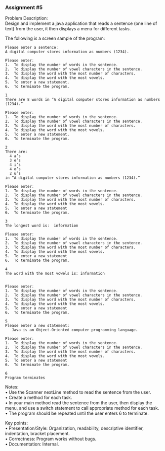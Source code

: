 ### Assignment #5

Problem Description:  
Design and implement a java application that reads a sentence (one line of text) from the user, it then displays a menu for different tasks.  

The following is a screen sample of the program:  

    Please enter a sentence:  
    A digital computer stores information as numbers (1234).  

    Please enter:  
    1.	To display the number of words in the sentence.  
    2.	To display the number of vowel characters in the sentence.  
    3.	To display the word with the most number of characters.  
    4.	To display the word with the most vowels.  
    5.	To enter a new statement.  
    6.	To terminate the program.  

    1
    There are 8 words in “A digital computer stores information as numbers (1234).”

    Please enter:
    1.	To display the number of words in the sentence.
    2.	To display the number of vowel characters in the sentence.
    3.	To display the word with the most number of characters.
    4.	To display the word with the most vowels.
    5.	To enter a new statement.
    6.	To terminate the program.

    2
    There are:
      4 a’s
      3 e’s
      4 i’s
      4 o’s
      2 u’s 
    in “A digital computer stores information as numbers (1234).”

    Please enter:
    1.	To display the number of words in the sentence.
    2.	To display the number of vowel characters in the sentence.
    3.	To display the word with the most number of characters.
    4.	To display the word with the most vowels.
    5.	To enter a new statement
    6.	To terminate the program.

    3
    The longest word is:  information

    Please enter:
    1.	To display the number of words in the sentence.
    2.	To display the number of vowel characters in the sentence.
    3.	To display the word with the most number of characters.
    4.	To display the word with the most vowels.
    5.	To enter a new statement
    6.	To terminate the program.

    4
    The word with the most vowels is: information


    Please enter:
    1.	To display the number of words in the sentence.
    2.	To display the number of vowel characters in the sentence.
    3.	To display the word with the most number of characters.
    4.	To display the word with the most vowels.
    5.	To enter a new statement
    6.	To terminate the program.

    5
    Please enter a new statement:
       Java is an Object-Oriented computer programming language.

    Please enter:
    1.	To display the number of words in the sentence.
    2.	To display the number of vowel characters in the sentence.
    3.	To display the word with the most number of characters.
    4.	To display the word with the most vowels.
    5.	To enter a new statement
    6.	To terminate the program.

    6
    Program terminates

  
  
Notes:  
•	Use the Scanner nextLine method to read the sentence from the user.  
•	Create a method for each task.  
•	In your main method read the sentence from the user, then display the menu, and use a switch statement to call appropriate method for each task.  
•	The program should be repeated until the user enters 6 to terminate.  
  

Key points:  
•	Presentation/Style: Organization, readability, descriptive identifier, indentation, bracket placement.  
•	Correctness: Program works without bugs.  
•	Documentation: Internal.  

